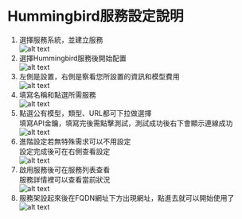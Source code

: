 <div className="Hummingbird"></div>

# Hummingbird服務設定說明
1. 選擇服務系統，並建立服務  
![alt text](/img/Hydra_sw_intro_1.png)  
2. 選擇Hummingbird服務後開始配置  
![alt text](/img/Hummingbird_sw_intro_2.png)
3. 左側是設置，右側是察看您所設置的資訊和模型費用  
![alt text](/img/Hummingbird_sw_intro_3.png)
4. 填寫名稱和點選所需服務  
![alt text](/img/Hydra_sw_intro_4.png)
5.  點選公有模型，類型、URL都可下拉做選擇  
填寫API金鑰，填寫完後需點擊測試，測試成功後右下會顯示連線成功  
![alt text](/img/Hydra_sw_intro_6.png)
6. 進階設定若無特殊需求可以不用設定  
設定完成後可在右側查看設定  
![alt text](/img/Hydra_sw_intro_7.png)
7. 啟用服務後可在服務列表查看  
服務詳情裡可以查看當前狀況  
![alt text](/img/Hummingbird_sw_intro_7.png)
8. 服務架設起來後在FQDN網址下方出現網址，點進去就可以開始使用了  
![alt text](/img/Hummingbird_sw_intro_8.png)


<!--
Hummingbird 是一套專為輕量級 AI 應用打造的服務選項，採用簡化的一層式架構，**僅由前端平台（Tier 1）組成**，可快速部署並支援互動式推論體驗，適合需要低部署成本、高彈性客製化的使用情境。

###  前端平台（Tier 1）：輕量部署的互動介面

Hummingbird 專注於簡單易用的使用者介面，整合多種 LLM 前端互動框架，支援 AI 問答、多輪對話與文件檢索應用。平台可依需求彈性搭配不同 LLM 推論來源，提供**即插即用的模組化介面體驗**。

- **介面友好、快速上手**：提供直覺式操作與乾淨設計，使用者無需具備技術背景即可輕鬆使用。
- **支援本地與私有化部署**：可於本機或私有環境中運行，保障資料隱私，降低對雲端依賴。
- **彈性整合語言模型**：介面支援多種 LLM 連線模式，可依需求串接本地模型或商用 API。
- **高度可擴充**：支援模組安裝與自定義擴充功能，可靈活應用於不同領域。

---

## 為什麼選擇 Hummingbird？

✅ **一層式簡化架構**：部署快速、資源需求低，適合試驗性、部門級或端點設備使用  
✅ **專注前端應用體驗**：簡化後端依賴，將重點放在 UI/UX 與互動性  
✅ **彈性串接模型服務**：支援本地或遠端模型，讓開發者可依資源條件調整推論來源  
✅ **適合教育、展示與客製化導入**：可快速整合至網站或內部系統，作為問答、客服或知識查詢介面  
✅ **開源友好、模組彈性**：平台組件多為開源技術，可依任務調整功能模組與權限配置  
# Hummingbird
本工具為客製化流程設計前台可啟用的服務選項之一，僅由前端平台Tier-1組成。以下為Hummingbird的架構介紹。


## 前端平台


AnythingLLM 和 OpenWebUI 是 RAP 平台的前端推論解決方案組，位於前端平台，負責處理使用者的請求並提供直觀的圖形化界面。簡單操作，便於新手使用。


### AnythingLLM 

AnythingLLM 是最容易使用的多合一 AI 應用程式，它可以執行 RAG、AI Agents 以及更多的功能，而且不需要任何程式碼或基礎架構。


- 零設定、私有化、全方位的 AI 應用：無需繁瑣的開發者設定，提供本地 LLM、RAG 和 AI Agent 的一站式解決方案。
- AI Agents 功能：具備代理（Agent）特性，能夠自動執行一系列任務，提高效率和生產力。
- 完全可客製化：適用於企業或組織，提供與 ChatGPT 相當的完整功能，並具備權限控制，支持任何 LLM、嵌入模型或向量數據庫。
- 無程式碼或基礎架構負擔：使用者無需編寫程式碼或處理複雜的基礎設施，即可享受強大的 AI 功能。



### OpenWebUI
OpenWebUI 是一個可擴充、功能豐富且易於使用的 AI 介面，設計為完全離線運行。它支持多種大型語言模型（LLM），包括 Ollama 和相容 OpenAI 的 API。其主要特點包括：

- 完全離線運行：無需連線網路即可使用，確保數據的隱私和安全。
- 多樣化的 LLM 支持：相容多種 LLM 運行器，提供靈活的模型選擇，如 Ollama 和 OpenAI 相容的 API。
- 可擴充性：設計為可擴充的架構，允許開發者添加新的功能和擴充軟體，滿足不同的需求。
- 使用者友好：提供直觀的界面和豐富的功能，使得無論是初學者還是專業人士都能輕鬆使用。
-->

<!--
## 模型設定

對於AnythingLLM 跟 OpenWebUI 安裝後要如何將模型正確導入有不同的設定
<br />

可以參考 [AnythingLLM 的模型設定](/docs/sw_intro/tools/AnythingLLM%20使用說明.md#模型設定)跟 [OpenWebUI 的模型設定](/docs/sw_intro/tools/OpenWebUI%20使用說明.md#模型設定)-->

<!--
# 服務簡介

輕量化推論前端服務僅包含前端平台（積木1），主要提供基礎平台供用戶自行選擇和串接不同的 API 來滿足推論需求。此服務的設計旨在提供靈活的前端推論環境，並通過簡單配置完成推論工作。

# 服務優點

提供精簡型用戶端LLM推論前端平台，內建基本的RAG檢索增強生成功能，使用者可依需求自行串接任何LLM API來自建大型語言模型推論服務。適合需要前端服務環境，VCS僅需配置CPU的使用者。

* 超輕量級對話前端環境，適合多種應用場景，無需額外硬體設備

* 客戶有購買/註冊API key者，即可方便串接各類 API 服務，或可利用前端設置，依需求串接到國網的API Server、也可串接到自行架設的LLM API Server 或 TAIDE API Server

* 開啟 VCS 即可使用，內建 2 種前端對話系統：AnythingLLM、OpenWebUI

* 即用即開，免安裝軟體，客戶可直接進行 API 服務的推論測試與驗證，適合無法在公司配備電腦上安裝軟體的需求者

* 節省學習與部署時間，減少客戶的學習成本，無需自行部署建置環境

* 支援文件上傳並進行 RAG 檢索增強功能：兩種前端系統中均可上傳文件，提升專屬資料查詢的準確性

* 可解決政府或企業 IT 人員技術量能需求與無硬體資源不足的問題

-->